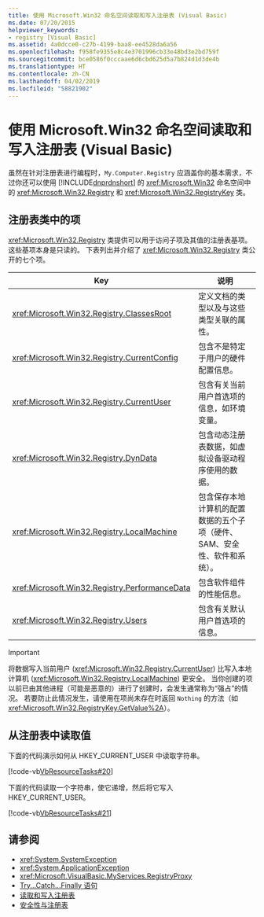 ```yaml
---
title: 使用 Microsoft.Win32 命名空间读取和写入注册表 (Visual Basic)
ms.date: 07/20/2015
helpviewer_keywords:
- registry [Visual Basic]
ms.assetid: 4a0dcce0-c27b-4199-baa8-ee4528da6a56
ms.openlocfilehash: f958fe9355e8c4e3701996cb33e48bd3e2bd759f
ms.sourcegitcommit: bce0586f0cccaae6d6cbd625d5a7b824d1d3de4b
ms.translationtype: HT
ms.contentlocale: zh-CN
ms.lasthandoff: 04/02/2019
ms.locfileid: "58821902"
---
```

# <a name="reading-from-and-writing-to-the-registry-using-the-microsoftwin32-namespace-visual-basic"></a>使用 Microsoft.Win32 命名空间读取和写入注册表 (Visual Basic)
虽然在针对注册表进行编程时，`My.Computer.Registry` 应涵盖你的基本需求，不过你还可以使用 [!INCLUDE[dnprdnshort](~/includes/dnprdnshort-md.md)] 的 <xref:Microsoft.Win32> 命名空间中的 <xref:Microsoft.Win32.Registry> 和 <xref:Microsoft.Win32.RegistryKey> 类。  
  
## <a name="keys-in-the-registry-class"></a>注册表类中的项  
 <xref:Microsoft.Win32.Registry> 类提供可以用于访问子项及其值的注册表基项。 这些基项本身是只读的。 下表列出并介绍了 <xref:Microsoft.Win32.Registry> 类公开的七个项。  
  
|**Key**|**说明**|  
|-------------|---------------------|  
|<xref:Microsoft.Win32.Registry.ClassesRoot>|定义文档的类型以及与这些类型关联的属性。|  
|<xref:Microsoft.Win32.Registry.CurrentConfig>|包含不是特定于用户的硬件配置信息。|  
|<xref:Microsoft.Win32.Registry.CurrentUser>|包含有关当前用户首选项的信息，如环境变量。|  
|<xref:Microsoft.Win32.Registry.DynData>|包含动态注册表数据，如虚拟设备驱动程序使用的数据。|  
|<xref:Microsoft.Win32.Registry.LocalMachine>|包含保存本地计算机的配置数据的五个子项（硬件、SAM、安全性、软件和系统）。|  
|<xref:Microsoft.Win32.Registry.PerformanceData>|包含软件组件的性能信息。|  
|<xref:Microsoft.Win32.Registry.Users>|包含有关默认用户首选项的信息。|  
  
> [!IMPORTANT]
>  将数据写入当前用户 (<xref:Microsoft.Win32.Registry.CurrentUser>) 比写入本地计算机 (<xref:Microsoft.Win32.Registry.LocalMachine>) 更安全。 当你创建的项以前已由其他进程（可能是恶意的）进行了创建时，会发生通常称为“强占”的情况。 若要防止此情况发生，请使用在项尚未存在时返回 `Nothing` 的方法（如 <xref:Microsoft.Win32.RegistryKey.GetValue%2A>）。  
  
## <a name="reading-a-value-from-the-registry"></a>从注册表中读取值  
 下面的代码演示如何从 HKEY_CURRENT_USER 中读取字符串。  
  
 [!code-vb[VbResourceTasks#20](~/samples/snippets/visualbasic/VS_Snippets_VBCSharp/VbResourceTasks/VB/Class1.vb#20)]  
  
 下面的代码读取一个字符串，使它递增，然后将它写入 HKEY_CURRENT_USER。  
  
 [!code-vb[VbResourceTasks#21](~/samples/snippets/visualbasic/VS_Snippets_VBCSharp/VbResourceTasks/VB/Class1.vb#21)]  
  
## <a name="see-also"></a>请参阅

- <xref:System.SystemException>
- <xref:System.ApplicationException>
- <xref:Microsoft.VisualBasic.MyServices.RegistryProxy>
- [Try...Catch...Finally 语句](../../../../visual-basic/language-reference/statements/try-catch-finally-statement.md)
- [读取和写入注册表](../../../../visual-basic/developing-apps/programming/computer-resources/reading-from-and-writing-to-the-registry.md)
- [安全性与注册表](../../../../visual-basic/developing-apps/programming/computer-resources/security-and-the-registry.md)
